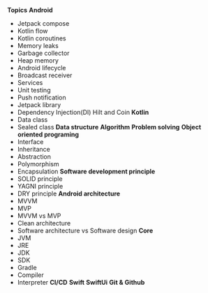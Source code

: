**Topics**
**Android**
- Jetpack compose
- Kotlin flow
- Kotlin coroutines
- Memory leaks
- Garbage collector
- Heap memory
- Android lifecycle
- Broadcast receiver
- Services
- Unit testing
- Push notification
- Jetpack library
- Dependency Injection(DI) Hilt and Coin
**Kotlin**
- Data class
- Sealed class
**Data structure**
**Algorithm**
**Problem solving**
**Object oriented programing**
- Interface
- Inheritance
- Abstraction
- Polymorphism
- Encapsulation
**Software development principle**
- SOLID principle
- YAGNI principle
- DRY principle
**Android architecture**
- MVVM
- MVP
- MVVM vs MVP
- Clean architecture
- Software architecture vs Software design
**Core**
- JVM
- JRE
- JDK
- SDK
- Gradle
- Compiler
- Interpreter
**CI/CD**
**Swift**
**SwiftUi**
**Git & Github**
